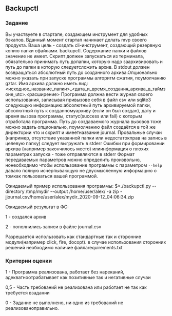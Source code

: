 ## Backupctl
### Задание

Вы участвуете в стартапе, создающем инструмент для удобных бэкапов. Вданный момент стартап начинает делать mvp своего продукта.
Ваша цель - создать cli-инструмент, создающий резервную копию папки сфайлами. backupctl.
Содержание папки и файлов значение не имеет.
Скрипт должен запускаться из терминала, обязательно принимать путь допапки, которую надо заархивировать и путь до папки в которую следуетсложить архив.
В stdout должен возвращаться абсолютный путь до созданного архива.Опционально можно указать при запуске программы алгоритм сжатия, поумолчанию gztar.
Имя архива должно иметь вид:<исходное_название_папки>_<дата_и_время_создания_архива_в_таймзоне_utc>.<расширение>
Программа должна вести журнал своего использования, записывая привызове себя в файл csv или sqlite3 следующую информацию:абсолютный путь архивируемой папки, 
абсолютный путь к созданномуархиву (если он был создан), дату и время вызова программы, статус(success или fail) с которым отработала программа.
Путь до создаваемого журнала вызовов тоже можно задать опционально, поумолчанию файл создаётся в той же директории что и скрипт и имеетназвание journal.
Провальные случаи (например, отсутствие указанной папки или недостатокправ на запись в целевую папку) следует выгружать в stderr
Ошибки при формировании архива (например закончилось место) илиинформация о плохих параметрах запуска - тоже отправляются в stderr
Формат передаваемых параметров можно определить произвольно, нонеобходимо чтобы использование программы с параметром `--help` давало полную исчерпывающую не двусмысленную 
информацию о томкак пользоваться вашей программой.

Ожидаемый пример использования программы:
$>./backupctl.py --directory /tmp/mydir --output /home/user/alex/ -a zip -jjournal.csv/home/user/alex/mydir_2020-09-12_04:06:34.zip

Ожидаемый результат в ФС:

1 - создался архив

2 - пополнились записи в файле journal.csv

Разрешается использовать как стандартные так и сторонние модули(например click, fire, docopt).
в случае использования сторонних решений необходимо наличие файлаrequirements.txt

### Критерии оценки
1 - Программа реализована, работает без нареканий, адекватноотрабатывает как позитивные так и негативные случаи 

0,5 - Часть требований не реализована или работает не так как требуется взадании 

0 - Задание не выполнено, ни одно из требований не реализованоправильно.
